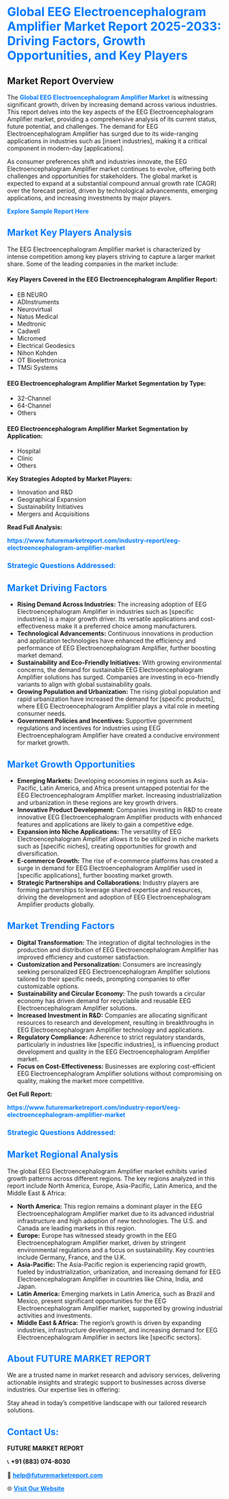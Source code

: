 <h1 style="color: #007BFF;">Global EEG Electroencephalogram Amplifier Market Report 2025-2033: Driving Factors, Growth Opportunities, and Key Players</h1>

<section id="overview">
<h2>Market Report Overview</h2>
<p>The <a href="https://www.futuremarketreport.com/industry-report/eeg-electroencephalogram-amplifier-market" style="color: #007BFF; text-decoration: none;"><strong>Global EEG Electroencephalogram Amplifier Market</strong></a> is witnessing significant growth, driven by increasing demand across various industries. This report delves into the key aspects of the EEG Electroencephalogram Amplifier market, providing a comprehensive analysis of its current status, future potential, and challenges. The demand for EEG Electroencephalogram Amplifier has surged due to its wide-ranging applications in industries such as [insert industries], making it a critical component in modern-day [applications].</p>
<p>As consumer preferences shift and industries innovate, the EEG Electroencephalogram Amplifier market continues to evolve, offering both challenges and opportunities for stakeholders. The global market is expected to expand at a substantial compound annual growth rate (CAGR) over the forecast period, driven by technological advancements, emerging applications, and increasing investments by major players.</p>
</section>

<section id="overview">
<p><a href="https://www.futuremarketreport.com/request-sample/reportId=79329" style="color: #007BFF; text-decoration: none;"><strong>Explore Sample Report Here</strong></a></p>
</section>

<section id="key-players">
<h2 style="color: #007BFF;">Market Key Players Analysis</h2>
<p>The EEG Electroencephalogram Amplifier market is characterized by intense competition among key players striving to capture a larger market share. Some of the leading companies in the market include:</p>
<h4>Key Players Covered in the EEG Electroencephalogram Amplifier Report:</h4>
<ul><li>EB NEURO</li><li>ADInstruments</li><li>Neurovirtual</li><li>Natus Medical</li><li>Medtronic</li><li>Cadwell</li><li>Micromed</li><li>Electrical Geodesics</li><li>Nihon Kohden</li><li>OT Bioelettronica</li><li>TMSi Systems</li></ul>
<h4>EEG Electroencephalogram Amplifier Market Segmentation by Type:</h4>
<ul><li>32-Channel</li><li>64-Channel</li><li>Others</li></ul>

<h4>EEG Electroencephalogram Amplifier Market Segmentation by Application:</h4>
<ul><li>Hospital</li><li>Clinic</li><li>Others</li></ul>
<p><strong>Key Strategies Adopted by Market Players:</strong></p>
<ul>
<li>Innovation and R&D</li>
<li>Geographical Expansion</li>
<li>Sustainability Initiatives</li>
<li>Mergers and Acquisitions</li>
</ul>
</section>

<section>
<p><strong>Read Full Analysis: </strong></p><a href="https://www.futuremarketreport.com/industry-report/eeg-electroencephalogram-amplifier-market" style="color: #007BFF; text-decoration: none;"><strong>https://www.futuremarketreport.com/industry-report/eeg-electroencephalogram-amplifier-market</strong></a>
<h3 style="color: #007BFF;">Strategic Questions Addressed:</h3>
</section>

<section id="driving-factors">
<h2 style="color: #007BFF;">Market Driving Factors</h2>
<ul>
<li><strong>Rising Demand Across Industries:</strong> The increasing adoption of EEG Electroencephalogram Amplifier in industries such as [specific industries] is a major growth driver. Its versatile applications and cost-effectiveness make it a preferred choice among manufacturers.</li>
<li><strong>Technological Advancements:</strong> Continuous innovations in production and application technologies have enhanced the efficiency and performance of EEG Electroencephalogram Amplifier, further boosting market demand.</li>
<li><strong>Sustainability and Eco-Friendly Initiatives:</strong> With growing environmental concerns, the demand for sustainable EEG Electroencephalogram Amplifier solutions has surged. Companies are investing in eco-friendly variants to align with global sustainability goals.</li>
<li><strong>Growing Population and Urbanization:</strong> The rising global population and rapid urbanization have increased the demand for [specific products], where EEG Electroencephalogram Amplifier plays a vital role in meeting consumer needs.</li>
<li><strong>Government Policies and Incentives:</strong> Supportive government regulations and incentives for industries using EEG Electroencephalogram Amplifier have created a conducive environment for market growth.</li>
</ul>
</section>

<section id="growth-opportunities">
<h2 style="color: #007BFF;">Market Growth Opportunities</h2>
<ul>
<li><strong>Emerging Markets:</strong> Developing economies in regions such as Asia-Pacific, Latin America, and Africa present untapped potential for the EEG Electroencephalogram Amplifier market. Increasing industrialization and urbanization in these regions are key growth drivers.</li>
<li><strong>Innovative Product Development:</strong> Companies investing in R&D to create innovative EEG Electroencephalogram Amplifier products with enhanced features and applications are likely to gain a competitive edge.</li>
<li><strong>Expansion into Niche Applications:</strong> The versatility of EEG Electroencephalogram Amplifier allows it to be utilized in niche markets such as [specific niches], creating opportunities for growth and diversification.</li>
<li><strong>E-commerce Growth:</strong> The rise of e-commerce platforms has created a surge in demand for EEG Electroencephalogram Amplifier used in [specific applications], further boosting market growth.</li>
<li><strong>Strategic Partnerships and Collaborations:</strong> Industry players are forming partnerships to leverage shared expertise and resources, driving the development and adoption of EEG Electroencephalogram Amplifier products globally.</li>
</ul>
</section>

<section id="trending-factors">
<h2 style="color: #007BFF;">Market Trending Factors</h2>
<ul>
<li><strong>Digital Transformation:</strong> The integration of digital technologies in the production and distribution of EEG Electroencephalogram Amplifier has improved efficiency and customer satisfaction.</li>
<li><strong>Customization and Personalization:</strong> Consumers are increasingly seeking personalized EEG Electroencephalogram Amplifier solutions tailored to their specific needs, prompting companies to offer customizable options.</li>
<li><strong>Sustainability and Circular Economy:</strong> The push towards a circular economy has driven demand for recyclable and reusable EEG Electroencephalogram Amplifier solutions.</li>
<li><strong>Increased Investment in R&D:</strong> Companies are allocating significant resources to research and development, resulting in breakthroughs in EEG Electroencephalogram Amplifier technology and applications.</li>
<li><strong>Regulatory Compliance:</strong> Adherence to strict regulatory standards, particularly in industries like [specific industries], is influencing product development and quality in the EEG Electroencephalogram Amplifier market.</li>
<li><strong>Focus on Cost-Effectiveness:</strong> Businesses are exploring cost-efficient EEG Electroencephalogram Amplifier solutions without compromising on quality, making the market more competitive.</li>
</ul>
</section>

<section>
<p><strong>Get Full Report: </strong></p><a href="https://www.futuremarketreport.com/industry-report/eeg-electroencephalogram-amplifier-market" style="color: #007BFF; text-decoration: none;"><strong>https://www.futuremarketreport.com/industry-report/eeg-electroencephalogram-amplifier-market</strong></a>
<h3 style="color: #007BFF;">Strategic Questions Addressed:</h3>
</section>


<section id="regional-analysis">
<h2 style="color: #007BFF;">Market Regional Analysis</h2>
<p>The global EEG Electroencephalogram Amplifier market exhibits varied growth patterns across different regions. The key regions analyzed in this report include North America, Europe, Asia-Pacific, Latin America, and the Middle East & Africa:</p>
<ul>
<li><strong>North America:</strong> This region remains a dominant player in the EEG Electroencephalogram Amplifier market due to its advanced industrial infrastructure and high adoption of new technologies. The U.S. and Canada are leading markets in this region.</li>
<li><strong>Europe:</strong> Europe has witnessed steady growth in the EEG Electroencephalogram Amplifier market, driven by stringent environmental regulations and a focus on sustainability. Key countries include Germany, France, and the U.K.</li>
<li><strong>Asia-Pacific:</strong> The Asia-Pacific region is experiencing rapid growth, fueled by industrialization, urbanization, and increasing demand for EEG Electroencephalogram Amplifier in countries like China, India, and Japan.</li>
<li><strong>Latin America:</strong> Emerging markets in Latin America, such as Brazil and Mexico, present significant opportunities for the EEG Electroencephalogram Amplifier market, supported by growing industrial activities and investments.</li>
<li><strong>Middle East & Africa:</strong> The region’s growth is driven by expanding industries, infrastructure development, and increasing demand for EEG Electroencephalogram Amplifier in sectors like [specific sectors].</li>
</ul>
</section>

<footer>
<h2 style="color: #007BFF;">About FUTURE MARKET REPORT</h2>
<p>We are a trusted name in market research and advisory services, delivering actionable insights and strategic support to businesses across diverse industries. Our expertise lies in offering:</p>

<p>Stay ahead in today’s competitive landscape with our tailored research solutions.</p>

<h2 style="color: #007BFF;">Contact Us:</h2>
<p><strong>FUTURE MARKET REPORT</strong></p>
<p>📞 <strong>+91 (883) 074-8030</strong></p>
<p>📧 <strong><a href="mailto:help@futuremarketreport.com" style="color: #007BFF;">help@futuremarketreport.com</a></strong></p>
<p>🌐 <strong><a href="https://www.futuremarketreport.com/" style="color: #007BFF;">Visit Our Website</a></strong></p>
</footer>